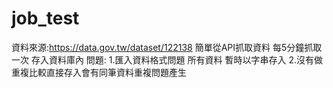 # job_test
資料來源:https://data.gov.tw/dataset/122138
簡單從API抓取資料 每5分鐘抓取一次 存入資料庫內
問題:
1.匯入資料格式問題 所有資料 暫時以字串存入
2.沒有做重複比較直接存入會有同筆資料重複問題產生
